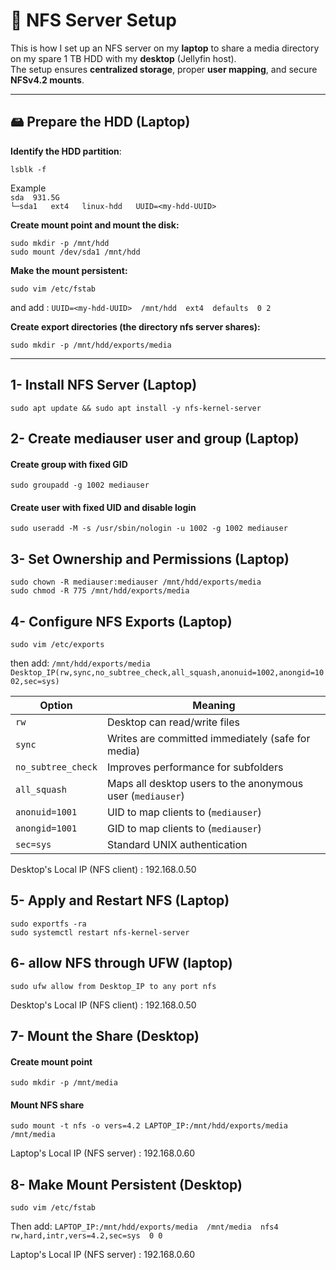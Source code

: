 # 📂 NFS Server Setup

This is how I set up an NFS server on my **laptop** to share a media directory on my spare 1 TB HDD with my **desktop** (Jellyfin host).  
The setup ensures **centralized storage**, proper **user mapping**, and secure **NFSv4.2 mounts**.

---

## 🖴 Prepare the HDD (Laptop)
**Identify the HDD partition**:
```
lsblk -f
```
Example  <br> `sda  931.5G` <br>
`└─sda1   ext4   linux-hdd   UUID=<my-hdd-UUID>`

**Create mount point and mount the disk:** <br>
```
sudo mkdir -p /mnt/hdd
sudo mount /dev/sda1 /mnt/hdd
```
**Make the mount persistent:**

```
sudo vim /etc/fstab
```
and add :
`UUID=<my-hdd-UUID>  /mnt/hdd  ext4  defaults  0 2` <br>

**Create export directories (the directory nfs server shares):** <br>

```
sudo mkdir -p /mnt/hdd/exports/media
```

---

## 1- Install NFS Server (Laptop)
```
sudo apt update && sudo apt install -y nfs-kernel-server
```

## 2- Create mediauser user and group (Laptop)
#### Create group with fixed GID
```
sudo groupadd -g 1002 mediauser
```

#### Create user with fixed UID and disable login
```
sudo useradd -M -s /usr/sbin/nologin -u 1002 -g 1002 mediauser
```

## 3- Set Ownership and Permissions (Laptop)
```
sudo chown -R mediauser:mediauser /mnt/hdd/exports/media
sudo chmod -R 775 /mnt/hdd/exports/media
```

## 4- Configure NFS Exports (Laptop)
```
sudo vim /etc/exports
```
then add: `/mnt/hdd/exports/media  Desktop_IP(rw,sync,no_subtree_check,all_squash,anonuid=1002,anongid=1002,sec=sys)`

| Option             | Meaning                                                    |
| ------------------ | ---------------------------------------------------------- |
| `rw`               | Desktop can read/write files                               |
| `sync`             | Writes are committed immediately (safe for media)          |
| `no_subtree_check` | Improves performance for subfolders                        |
| `all_squash`       | Maps all desktop users to the anonymous user (`mediauser`) |
| `anonuid=1001`     | UID to map clients to (`mediauser`)                        |
| `anongid=1001`     | GID to map clients to (`mediauser`)                        |
| `sec=sys`          | Standard UNIX authentication                               |

Desktop's Local  IP (NFS client) : 192.168.0.50

## 5- Apply and Restart NFS (Laptop)
```
sudo exportfs -ra
sudo systemctl restart nfs-kernel-server
```

## 6- allow NFS through UFW (laptop)
```
sudo ufw allow from Desktop_IP to any port nfs
```
Desktop's Local IP (NFS client) : 192.168.0.50

## 7- Mount the Share (Desktop)
#### Create mount point
```
sudo mkdir -p /mnt/media
```

#### Mount NFS share
```
sudo mount -t nfs -o vers=4.2 LAPTOP_IP:/mnt/hdd/exports/media /mnt/media
```

Laptop's Local IP (NFS server) : 192.168.0.60

## 8- Make Mount Persistent (Desktop)
```
sudo vim /etc/fstab
```
Then add: `LAPTOP_IP:/mnt/hdd/exports/media  /mnt/media  nfs4  rw,hard,intr,vers=4.2,sec=sys  0 0`

Laptop's Local IP (NFS server) : 192.168.0.60
